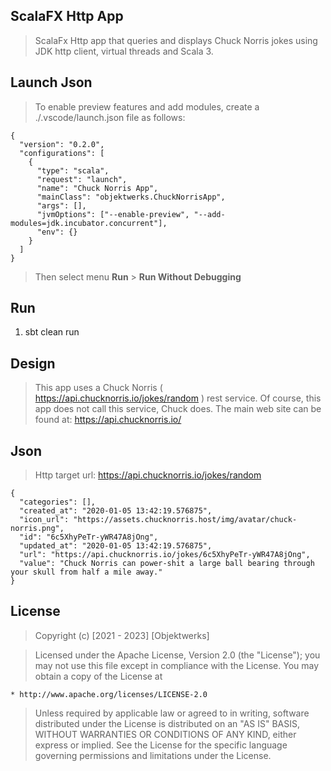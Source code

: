 ScalaFX Http App
----------------
>ScalaFx Http app that queries and displays Chuck Norris jokes using JDK http client, virtual threads and Scala 3.

Launch Json
-----------
>To enable preview features and add modules, create a ./.vscode/launch.json file as follows:
```
{
  "version": "0.2.0",
  "configurations": [
    {
      "type": "scala",
      "request": "launch",
      "name": "Chuck Norris App",
      "mainClass": "objektwerks.ChuckNorrisApp",
      "args": [],
      "jvmOptions": ["--enable-preview", "--add-modules=jdk.incubator.concurrent"],
      "env": {}
    }
  ]
}
```
>Then select menu **Run** > **Run Without Debugging**

Run
---
1. sbt clean run

Design
------
>This app uses a Chuck Norris ( https://api.chucknorris.io/jokes/random ) rest service. Of course, this
>app does not call this service, Chuck does. The main web site can be found at: https://api.chucknorris.io/

Json
----
>Http target url: https://api.chucknorris.io/jokes/random
```
{
  "categories": [],
  "created_at": "2020-01-05 13:42:19.576875",
  "icon_url": "https://assets.chucknorris.host/img/avatar/chuck-norris.png",
  "id": "6c5XhyPeTr-yWR47A8jOng",
  "updated_at": "2020-01-05 13:42:19.576875",
  "url": "https://api.chucknorris.io/jokes/6c5XhyPeTr-yWR47A8jOng",
  "value": "Chuck Norris can power-shit a large ball bearing through your skull from half a mile away."
}
```

License
-------
>Copyright (c) [2021 - 2023] [Objektwerks]

>Licensed under the Apache License, Version 2.0 (the "License");
you may not use this file except in compliance with the License.
You may obtain a copy of the License at

    * http://www.apache.org/licenses/LICENSE-2.0

>Unless required by applicable law or agreed to in writing, software
distributed under the License is distributed on an "AS IS" BASIS,
WITHOUT WARRANTIES OR CONDITIONS OF ANY KIND, either express or implied.
See the License for the specific language governing permissions and
limitations under the License.
